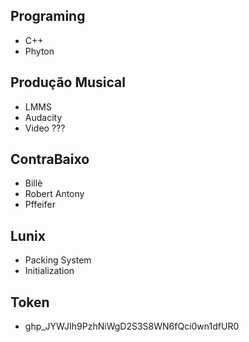 ## Programing
- C++
- Phyton

## Produção Musical
- LMMS
- Audacity
- Video ???

## ContraBaixo
- Billè
- Robert Antony
- Pffeifer

## Lunix
- Packing System
- Initialization

## Token
- 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
